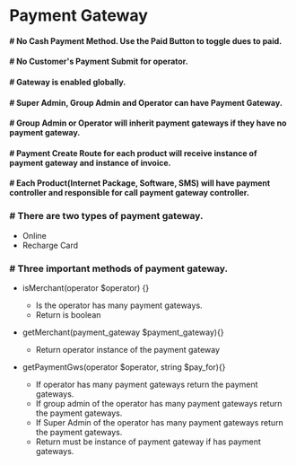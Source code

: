 # Payment Gateway

#### # No Cash Payment Method. Use the Paid Button to toggle dues to paid.
#### # No Customer's Payment Submit for operator.
#### # Gateway is enabled globally.
#### # Super Admin, Group Admin and Operator can have Payment Gateway.
#### # Group Admin or Operator will inherit payment gateways if they have no payment gateway.
#### # Payment Create Route for each product will receive instance of payment gateway and instance of invoice.
#### # Each Product(Internet Package, Software, SMS) will have payment controller and responsible for call payment gateway controller.

### # There are two types of payment gateway.
* Online
* Recharge Card

### # Three important methods of payment gateway.
* isMerchant(operator $operator) {}
  * Is the operator has many payment gateways.
  * Return is boolean
  
* getMerchant(payment_gateway $payment_gateway){}
  * Return operator instance of the payment gateway

* getPaymentGws(operator $operator, string $pay_for){}
  * If operator has many payment gateways return the payment gateways.
  * If group admin of the operator has many payment gateways return the payment gateways.
  * If Super Admin of the operator has many payment gateways return the payment gateways.
  * Return must be instance of payment gateway if has payment gateways.
  
